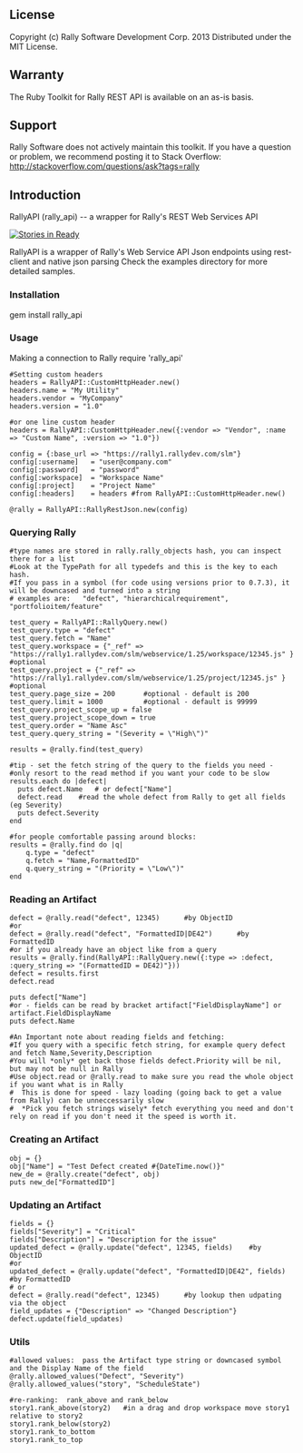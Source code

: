 ## License

Copyright (c) Rally Software Development Corp. 2013 Distributed under the MIT License.

## Warranty

The Ruby Toolkit for Rally REST API is available on an as-is basis. 

## Support

Rally Software does not actively maintain this toolkit.  If you have a question or problem, we recommend posting it to Stack Overflow: http://stackoverflow.com/questions/ask?tags=rally 

## Introduction

RallyAPI (rally_api) -- a wrapper for Rally's REST Web Services API  

[![Stories in Ready](http://badge.waffle.io/RallyTools/RallyRestToolkitForRuby.png)](http://waffle.io/RallyTools/RallyRestToolkitForRuby)

RallyAPI is a wrapper of Rally's Web Service API Json endpoints using rest-client and native json parsing
Check the examples directory for more detailed samples.

### Installation

gem install rally_api

### Usage

Making a connection to Rally
    require 'rally_api'

    #Setting custom headers
    headers = RallyAPI::CustomHttpHeader.new()
    headers.name = "My Utility"
    headers.vendor = "MyCompany"
    headers.version = "1.0"

    #or one line custom header
    headers = RallyAPI::CustomHttpHeader.new({:vendor => "Vendor", :name => "Custom Name", :version => "1.0"})

    config = {:base_url => "https://rally1.rallydev.com/slm"}
    config[:username]   = "user@company.com"
    config[:password]   = "password"
    config[:workspace]  = "Workspace Name"
    config[:project]    = "Project Name"
    config[:headers]    = headers #from RallyAPI::CustomHttpHeader.new()

    @rally = RallyAPI::RallyRestJson.new(config)


### Querying Rally

    #type names are stored in rally.rally_objects hash, you can inspect there for a list
    #Look at the TypePath for all typedefs and this is the key to each hash.
    #If you pass in a symbol (for code using versions prior to 0.7.3), it will be downcased and turned into a string
    # examples are:   "defect", "hierarchicalrequirement", "portfolioitem/feature"

    test_query = RallyAPI::RallyQuery.new()
    test_query.type = "defect"
    test_query.fetch = "Name"
    test_query.workspace = {"_ref" => "https://rally1.rallydev.com/slm/webservice/1.25/workspace/12345.js" } #optional
    test_query.project = {"_ref" => "https://rally1.rallydev.com/slm/webservice/1.25/project/12345.js" }     #optional
    test_query.page_size = 200       #optional - default is 200
    test_query.limit = 1000          #optional - default is 99999
    test_query.project_scope_up = false
    test_query.project_scope_down = true
    test_query.order = "Name Asc"
    test_query.query_string = "(Severity = \"High\")"

    results = @rally.find(test_query)

    #tip - set the fetch string of the query to the fields you need -
    #only resort to the read method if you want your code to be slow
    results.each do |defect|
      puts defect.Name   # or defect["Name"]
      defect.read    #read the whole defect from Rally to get all fields (eg Severity)
      puts defect.Severity
    end

    #for people comfortable passing around blocks:
    results = @rally.find do |q|
        q.type = "defect"
        q.fetch = "Name,FormattedID"
        q.query_string = "(Priority = \"Low\")"
    end


### Reading an Artifact
    defect = @rally.read("defect", 12345)      #by ObjectID
    #or
    defect = @rally.read("defect", "FormattedID|DE42")      #by FormattedID
    #or if you already have an object like from a query
    results = @rally.find(RallyAPI::RallyQuery.new({:type => :defect, :query_string => "(FormattedID = DE42)"}))
    defect = results.first
    defect.read

    puts defect["Name"]
    #or - fields can be read by bracket artifact["FieldDisplayName"] or artifact.FieldDisplayName
    puts defect.Name

    #An Important note about reading fields and fetching:
    #If you query with a specific fetch string, for example query defect and fetch Name,Severity,Description
    #You will *only* get back those fields defect.Priority will be nil, but may not be null in Rally
    #Use object.read or @rally.read to make sure you read the whole object if you want what is in Rally
    #  This is done for speed - lazy loading (going back to get a value from Rally) can be unneccessarily slow
    #  *Pick you fetch strings wisely* fetch everything you need and don't rely on read if you don't need it the speed is worth it.

### Creating an Artifact
    obj = {}
    obj["Name"] = "Test Defect created #{DateTime.now()}"
    new_de = @rally.create("defect", obj)
    puts new_de["FormattedID"]

### Updating an Artifact
    fields = {}
    fields["Severity"] = "Critical"
    fields["Description"] = "Description for the issue"
    updated_defect = @rally.update("defect", 12345, fields)    #by ObjectID
    #or
    updated_defect = @rally.update("defect", "FormattedID|DE42", fields)   #by FormattedID
    # or
    defect = @rally.read("defect", 12345)      #by lookup then udpating via the object
    field_updates = {"Description" => "Changed Description"}
    defect.update(field_updates)

### Utils
    #allowed values:  pass the Artifact type string or downcased symbol and the Display Name of the field
    @rally.allowed_values("Defect", "Severity")
    @rally.allowed_values("story", "ScheduleState")

    #re-ranking:  rank_above and rank_below
    story1.rank_above(story2)   #in a drag and drop workspace move story1 relative to story2
    story1.rank_below(story2)
    story1.rank_to_bottom
    story1.rank_to_top
